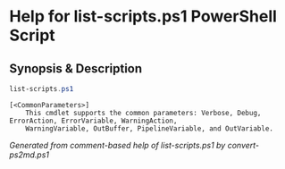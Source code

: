# Help for list-scripts.ps1 PowerShell Script

## Synopsis & Description
```powershell
list-scripts.ps1 

```

```
[<CommonParameters>]
    This cmdlet supports the common parameters: Verbose, Debug, ErrorAction, ErrorVariable, WarningAction, 
    WarningVariable, OutBuffer, PipelineVariable, and OutVariable.
```

*Generated from comment-based help of list-scripts.ps1 by convert-ps2md.ps1*
